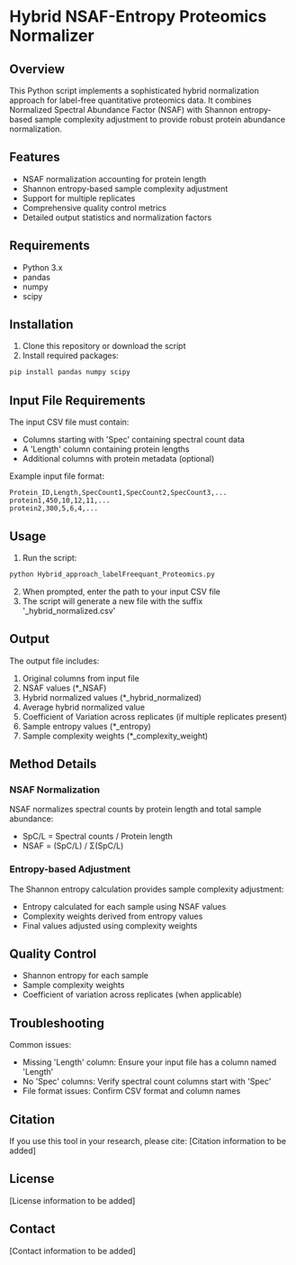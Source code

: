# Hybrid NSAF-Entropy Proteomics Normalizer

## Overview
This Python script implements a sophisticated hybrid normalization approach for label-free quantitative proteomics data. It combines Normalized Spectral Abundance Factor (NSAF) with Shannon entropy-based sample complexity adjustment to provide robust protein abundance normalization.

## Features
- NSAF normalization accounting for protein length
- Shannon entropy-based sample complexity adjustment
- Support for multiple replicates
- Comprehensive quality control metrics
- Detailed output statistics and normalization factors

## Requirements
- Python 3.x
- pandas
- numpy
- scipy

## Installation
1. Clone this repository or download the script
2. Install required packages:
```bash
pip install pandas numpy scipy
```

## Input File Requirements
The input CSV file must contain:
- Columns starting with 'Spec' containing spectral count data
- A 'Length' column containing protein lengths
- Additional columns with protein metadata (optional)

Example input file format:
```
Protein_ID,Length,SpecCount1,SpecCount2,SpecCount3,...
protein1,450,10,12,11,...
protein2,300,5,6,4,...
```

## Usage
1. Run the script:
```bash
python Hybrid_approach_labelFreequant_Proteomics.py
```
2. When prompted, enter the path to your input CSV file
3. The script will generate a new file with the suffix '_hybrid_normalized.csv'

## Output
The output file includes:
1. Original columns from input file
2. NSAF values (*_NSAF)
3. Hybrid normalized values (*_hybrid_normalized)
4. Average hybrid normalized value
5. Coefficient of Variation across replicates (if multiple replicates present)
6. Sample entropy values (*_entropy)
7. Sample complexity weights (*_complexity_weight)

## Method Details
### NSAF Normalization
NSAF normalizes spectral counts by protein length and total sample abundance:
- SpC/L = Spectral counts / Protein length
- NSAF = (SpC/L) / Σ(SpC/L)

### Entropy-based Adjustment
The Shannon entropy calculation provides sample complexity adjustment:
- Entropy calculated for each sample using NSAF values
- Complexity weights derived from entropy values
- Final values adjusted using complexity weights

## Quality Control
- Shannon entropy for each sample
- Sample complexity weights
- Coefficient of variation across replicates (when applicable)

## Troubleshooting
Common issues:
- Missing 'Length' column: Ensure your input file has a column named 'Length'
- No 'Spec' columns: Verify spectral count columns start with 'Spec'
- File format issues: Confirm CSV format and column names

## Citation
If you use this tool in your research, please cite:
[Citation information to be added]

## License
[License information to be added]

## Contact
[Contact information to be added]
